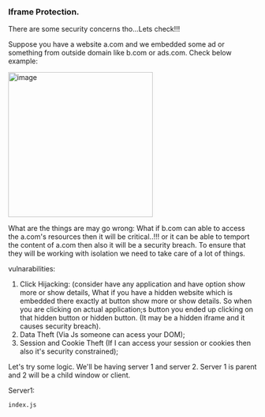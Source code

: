 ### Iframe Protection.

There are some security concerns tho...Lets check!!!

Suppose you have a website a.com and we embedded some ad or something from outside domain like b.com or ads.com. Check below example:

<img width="293" alt="image" src="https://github.com/user-attachments/assets/0bc2673a-26b0-44bd-978f-0b22e1939dec">

What are the things are may go wrong:
What if b.com can able to access the a.com's resources then it will be critical..!!! or it can be able to temport the content of a.com then also it will be a security breach. To ensure that they will be working with isolation we need to take care of a lot of things.

vulnarabilities:
1. Click Hijacking: (consider have any application and have option show more or show details, What if you have a hidden website which is embedded there exactly at button show more or show details. So when you are clicking on actual application;s button you ended up clicking on that hidden button or hidden button. (It may be a hidden iframe and it causes security breach).
2. Data Theft (Via Js someone can acess your DOM);
3. Session and Cookie Theft (If I can access your session or cookies then also it's security constrained);


Let's try some logic. We'll be having server 1 and server 2. Server 1 is parent and 2 will be a child window or client.

Server1:

```[js, html]
index.js

```
